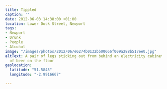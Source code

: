 ```yaml
---
title: Tippled
caption: ''
date: 2012-06-03 14:38:00 +01:00
location: Lower Dock Street, Newport
tags:
- Newport
- Drunk
- People
- Alcohol
image: "/images/photos/2012/06/e6274b0132bb00666f009a288b517ee0.jpg"
altText: A pair of legs sticking out from behind an electricity cabinet with a can
  of beer on the floor
geolocation:
  latitude: "51.5845"
  longitude: "-2.9916667"

---
```

